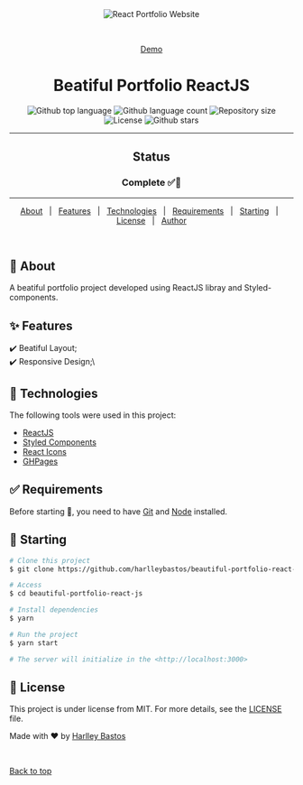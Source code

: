 <div align="center" id="top"> 
  <img src="./src/assets/img/GifWebsite.gif" alt="React Portfolio Website" />

&#xa0;

<a href="https://harlleybastos.github.io/beautiful-portfolio-react-js/">Demo</a>

</div>

<h1 align="center">Beatiful Portfolio ReactJS</h1>

<p align="center">
  <img alt="Github top language" src="https://img.shields.io/github/languages/top/harlleybastos/beautiful-portfolio-react-js?color=56BEB8">

  <img alt="Github language count" src="https://img.shields.io/github/languages/count/harlleybastos/beautiful-portfolio-react-js?color=56BEB8">

  <img alt="Repository size" src="https://img.shields.io/github/repo-size/harlleybastos/beautiful-portfolio-react-js?color=56BEB8">

  <img alt="License" src="https://img.shields.io/github/license/harlleybastos/beautiful-portfolio-react-js?color=56BEB8">

  <!-- <img alt="Github issues" src="https://img.shields.io/github/issues/harlleybastos/react-portfolio-website?color=56BEB8" /> -->

  <!-- <img alt="Github forks" src="https://img.shields.io/github/forks/harlleybastos/react-portfolio-website?color=56BEB8" /> -->

  <img alt="Github stars" src="https://img.shields.io/github/stars/harlleybastos/beautiful-portfolio-react-js?color=56BEB8" />
</p>

<hr>
<h2 align="center">Status</h2>

<h3 align="center">
Complete  ✅🚀
</h3>

<hr>

<p align="center">
  <a href="#dart-about">About</a> &#xa0; | &#xa0; 
  <a href="#sparkles-features">Features</a> &#xa0; | &#xa0;
  <a href="#rocket-technologies">Technologies</a> &#xa0; | &#xa0;
  <a href="#white_check_mark-requirements">Requirements</a> &#xa0; | &#xa0;
  <a href="#checkered_flag-starting">Starting</a> &#xa0; | &#xa0;
  <a href="#memo-license">License</a> &#xa0; | &#xa0;
  <a href="https://github.com/harlleybastos" target="_blank">Author</a>
</p>

<br>

## :dart: About

A beatiful portfolio project developed using ReactJS libray and Styled-components.

## :sparkles: Features

:heavy_check_mark: Beatiful Layout;\
:heavy_check_mark: Responsive Design;\

## :rocket: Technologies

The following tools were used in this project:

- [ReactJS](https://reactjs.org/docs/getting-started.html)
- [Styled Components](https://styled-components.com/)
- [React Icons](https://react-icons.github.io/react-icons/)
- [GHPages](https://docs.github.com/en/pages)

## :white_check_mark: Requirements

Before starting :checkered_flag:, you need to have [Git](https://git-scm.com) and [Node](https://nodejs.org/en/) installed.

## :checkered_flag: Starting

```bash
# Clone this project
$ git clone https://github.com/harlleybastos/beautiful-portfolio-react-js

# Access
$ cd beautiful-portfolio-react-js

# Install dependencies
$ yarn

# Run the project
$ yarn start

# The server will initialize in the <http://localhost:3000>
```

## :memo: License

This project is under license from MIT. For more details, see the [LICENSE](LICENSE.md) file.

Made with :heart: by <a href="https://github.com/harlleybastos" target="_blank">Harlley Bastos</a>

&#xa0;

<a href="#top">Back to top</a>
